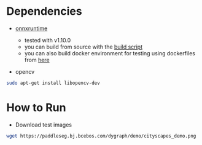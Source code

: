 # Dependencies #

- [onnxruntime](https://github.com/microsoft/onnxruntime)
  * tested with v1.10.0
  * you can build from source with the [build script](https://github.com/microsoft/onnxruntime/blob/master/build.sh)
  * you can also build docker environment for testing using dockerfiles from [here](https://github.com/microsoft/onnxruntime/tree/master/dockerfiles)

- opencv
```bash
sudo apt-get install libopencv-dev
```

# How to Run #

- Download test images

```bash
wget https://paddleseg.bj.bcebos.com/dygraph/demo/cityscapes_demo.png
```
